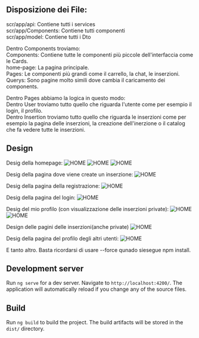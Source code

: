 ## Disposizione dei File:

scr/app/api: Contiene tutti i services <br>
scr/app/Components: Contiene tutti componenti<br>
scr/app/model: Contiene tutti i Dto<br>


Dentro Components troviamo:<br>
    Components: Contiene tutte le componenti più piccole dell'interfaccia come le Cards.<br>
    home-page: La pagina principale.<br>
    Pages: Le componenti più grandi come il carrello, la chat, le inserzioni.<br>
    Querys: Sono pagine molto simili dove cambia il caricamento dei components.<br>

Dentro Pages abbiamo la logica in questo modo:<br>
    Dentro User troviamo tutto quello che riguarda l'utente come per esempio il login, il profilo.<br>
    Dentro Insertion troviamo tutto quello che riguarda le inserzioni come per esempio la pagina delle inserzioni, la creazione dell'inerzione o il catalog che fa vedere tutte le inserzioni.<br>
    

## Design

Desig della homepage:
![HOME](/src/assets/resources/samples/Homepage1.png)
![HOME](/src/assets/resources/samples/Homepage2.png)
![HOME](/src/assets/resources/samples/Homepage3.png)


Desig della pagina dove viene create un inserzione:
![HOME](/src/assets/resources/samples/Crea%20Inserzione.png)

Desig della pagina della registrazione:
![HOME](/src/assets/resources/samples/Registrazione.png)

Desig della pagina del login:
![HOME](/src/assets/resources/samples/Login.png)

Desig del mio profilo (con visualizzazione delle inserzioni private):
![HOME](/src/assets/resources/samples/capability.png)
![HOME](/src/assets/resources/samples/Mio%20profilo2.png)


Design delle pagini delle inserzioni(anche private)
![HOME](/src/assets/resources/samples/Private.png)


Desig della pagina del profilo degli altri utenti:
![HOME](/src/assets/resources/samples/Profilo%20Altri%20Utenti.png)


E tanto altro. Basta ricordarsi di usare --force qunado siesegue npm install.


## Development server

Run `ng serve` for a dev server. Navigate to `http://localhost:4200/`. The application will automatically reload if you change any of the source files.


## Build

Run `ng build` to build the project. The build artifacts will be stored in the `dist/` directory.
